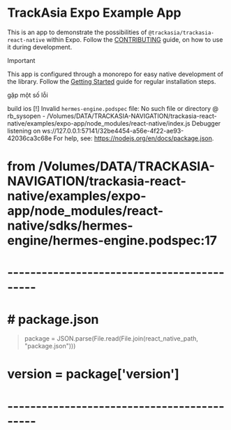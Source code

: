 # TrackAsia Expo Example App

This is an app to demonstrate the possibilities of `@trackasia/trackasia-react-native` within Expo. Follow the [CONTRIBUTING](/CONTRIBUTING.md#expo-app) guide, on how to use it during development.

> [!Important]
> This app is configured through a monorepo for easy native development of the library. Follow the [Getting Started](https://track-asia.com/trackasia-react-native/docs/setup/getting-started) guide for regular installation steps.

gặp một số lỗi 

build ios
[!] Invalid `hermes-engine.podspec` file: No such file or directory @ rb_sysopen - /Volumes/DATA/TRACKASIA-NAVIGATION/trackasia-react-native/examples/expo-app/node_modules/react-native/index.js
Debugger listening on ws://127.0.0.1:57141/32be4454-a56e-4f22-ae93-42036ca3c68e
For help, see: https://nodejs.org/en/docs/package.json.

 #  from /Volumes/DATA/TRACKASIA-NAVIGATION/trackasia-react-native/examples/expo-app/node_modules/react-native/sdks/hermes-engine/hermes-engine.podspec:17
 #  -------------------------------------------
 #  # package.json
 >  package = JSON.parse(File.read(File.join(react_native_path, "package.json")))
 #  version = package['version']
 #  -------------------------------------------
